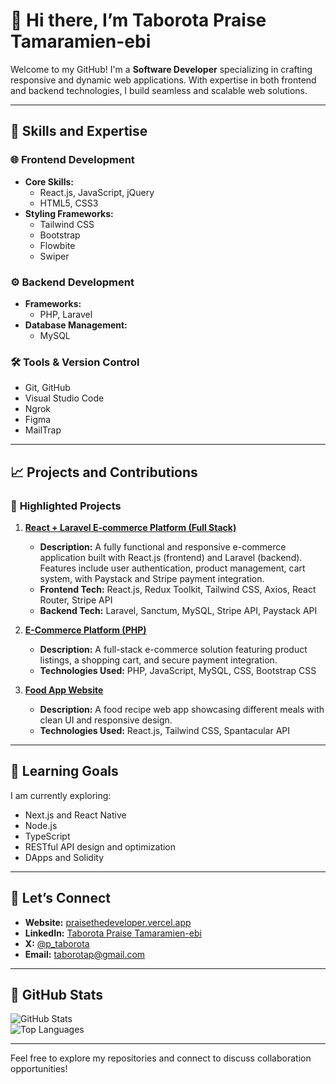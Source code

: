 # 👋 Hi there, I’m **Taborota Praise Tamaramien-ebi**  

Welcome to my GitHub! I'm a **Software Developer** specializing in crafting responsive and dynamic web applications. With expertise in both frontend and backend technologies, I build seamless and scalable web solutions.  

---

## 🔧 **Skills and Expertise**  

### 🌐 **Frontend Development**  
- **Core Skills:**  
  - React.js, JavaScript, jQuery  
  - HTML5, CSS3  
- **Styling Frameworks:**  
  - Tailwind CSS  
  - Bootstrap  
  - Flowbite  
  - Swiper  

### ⚙️ **Backend Development**  
- **Frameworks:**  
  - PHP, Laravel  
- **Database Management:**  
  - MySQL  

### 🛠️ **Tools & Version Control**  
- Git, GitHub  
- Visual Studio Code  
- Ngrok  
- Figma  
- MailTrap  

---

## 📈 **Projects and Contributions**  

### 🌟 **Highlighted Projects**  

1. **[React + Laravel E-commerce Platform (Full Stack)](https://github.com/tabpaddy/praise-shop)**  
   - **Description:** A fully functional and responsive e-commerce application built with React.js (frontend) and Laravel (backend). Features include user authentication, product management, cart system, with Paystack and Stripe payment integration.  
   - **Frontend Tech:** React.js, Redux Toolkit, Tailwind CSS, Axios, React Router, Stripe API  
   - **Backend Tech:** Laravel, Sanctum, MySQL, Stripe API, Paystack API 

2. **[E-Commerce Platform (PHP)](https://github.com/tabpaddy/e-commerse)**  
   - **Description:** A full-stack e-commerce solution featuring product listings, a shopping cart, and secure payment integration.  
   - **Technologies Used:** PHP, JavaScript, MySQL, CSS, Bootstrap CSS  

3. **[Food App Website](https://github.com/tabpaddy/react_foodApp)**  
   - **Description:** A food recipe web app showcasing different meals with clean UI and responsive design.  
   - **Technologies Used:** React.js, Tailwind CSS, Spantacular API  

---

## 🌱 **Learning Goals**  
I am currently exploring:
- Next.js and React Native  
- Node.js  
- TypeScript  
- RESTful API design and optimization  
- DApps and Solidity  

---

## 💬 **Let’s Connect**  
- **Website:** [praisethedeveloper.vercel.app](https://www.praisethedeveloper.vercel.app)  
- **LinkedIn:** [Taborota Praise Tamaramien-ebi](https://linkedin.com/in/taborota-praise-180191241)  
- **X:** [@p_taborota](https://x.com/p_taborota)  
- **Email:** [taborotap@gmail.com](mailto:taborotap@gmail.com)  

---

## 🎯 **GitHub Stats**  
![GitHub Stats](https://github-readme-stats.vercel.app/api?username=tabpaddy&show_icons=true&theme=radical)  
![Top Languages](https://github-readme-stats.vercel.app/api/top-langs/?username=tabpaddy&layout=compact&theme=radical)  

---

Feel free to explore my repositories and connect to discuss collaboration opportunities!  

